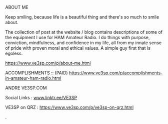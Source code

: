 ABOUT ME

Keep smiling, because life is a beautiful thing and there's so much to smile about.

The collection of post at the website / blog contains descriptions of some of the equipment I use for HAM Amateur Radio. I do things with purpose, conviction, mindfulness, and confidence in my life, all from my innate sense of pride with proven moral and ethical values. A simple guy first that is egoless.

https://www.ve3sp.com/p/about-me.html

ACCOMPLISHMENTS :: (PAID) https://www.ve3sp.com/p/accomplishments-in-amateur-ham-radio.html

ANDRE VE3SP.COM

Social Links : www.linktr.ee/VE3SP

VE3SP on QRZ : https://www.ve3sp.com/p/ve3sp-on-qrz.html

.
